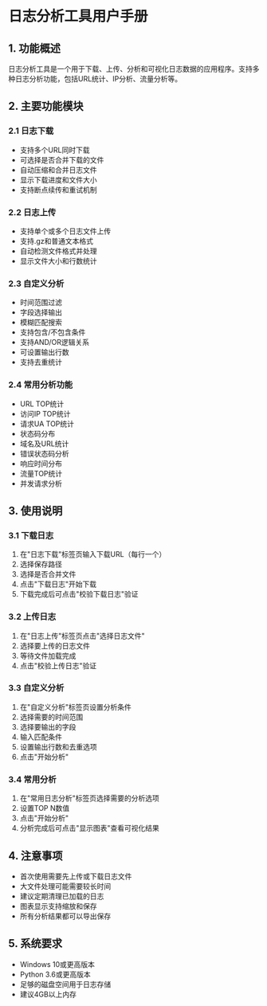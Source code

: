 # 日志分析工具用户手册

## 1. 功能概述
日志分析工具是一个用于下载、上传、分析和可视化日志数据的应用程序。支持多种日志分析功能，包括URL统计、IP分析、流量分析等。

## 2. 主要功能模块

### 2.1 日志下载
- 支持多个URL同时下载
- 可选择是否合并下载的文件
- 自动压缩和合并日志文件
- 显示下载进度和文件大小
- 支持断点续传和重试机制

### 2.2 日志上传
- 支持单个或多个日志文件上传
- 支持.gz和普通文本格式
- 自动检测文件格式并处理
- 显示文件大小和行数统计

### 2.3 自定义分析
- 时间范围过滤
- 字段选择输出
- 模糊匹配搜索
- 支持包含/不包含条件
- 支持AND/OR逻辑关系
- 可设置输出行数
- 支持去重统计

### 2.4 常用分析功能
- URL TOP统计
- 访问IP TOP统计
- 请求UA TOP统计
- 状态码分布
- 域名及URL统计
- 错误状态码分析
- 响应时间分布
- 流量TOP统计
- 并发请求分析

## 3. 使用说明

### 3.1 下载日志
1. 在"日志下载"标签页输入下载URL（每行一个）
2. 选择保存路径
3. 选择是否合并文件
4. 点击"下载日志"开始下载
5. 下载完成后可点击"校验下载日志"验证

### 3.2 上传日志
1. 在"日志上传"标签页点击"选择日志文件"
2. 选择要上传的日志文件
3. 等待文件加载完成
4. 点击"校验上传日志"验证

### 3.3 自定义分析
1. 在"自定义分析"标签页设置分析条件
2. 选择需要的时间范围
3. 选择要输出的字段
4. 输入匹配条件
5. 设置输出行数和去重选项
6. 点击"开始分析"

### 3.4 常用分析
1. 在"常用日志分析"标签页选择需要的分析选项
2. 设置TOP N数值
3. 点击"开始分析"
4. 分析完成后可点击"显示图表"查看可视化结果

## 4. 注意事项
- 首次使用需要先上传或下载日志文件
- 大文件处理可能需要较长时间
- 建议定期清理已加载的日志
- 图表显示支持缩放和保存
- 所有分析结果都可以导出保存

## 5. 系统要求
- Windows 10或更高版本
- Python 3.6或更高版本
- 足够的磁盘空间用于日志存储
- 建议4GB以上内存 
